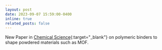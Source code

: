 ```yaml
---
layout: post
date: 2023-09-07 15:59:00-0400
inline: true
related_posts: false
---
```


New Paper in [Chemical Science](https://doi.org/10.1039/D3SC04218A){:target="_blank"} on polymeric binders to shape powdered materials such as MOF. 
